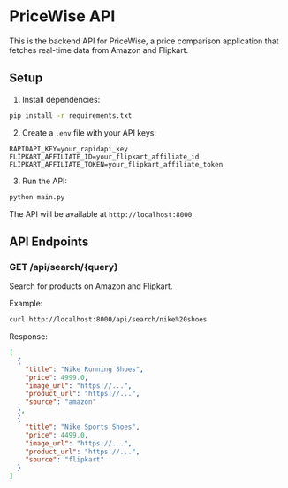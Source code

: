 # PriceWise API

This is the backend API for PriceWise, a price comparison application that fetches real-time data from Amazon and Flipkart.

## Setup

1. Install dependencies:
```bash
pip install -r requirements.txt
```

2. Create a `.env` file with your API keys:
```env
RAPIDAPI_KEY=your_rapidapi_key
FLIPKART_AFFILIATE_ID=your_flipkart_affiliate_id
FLIPKART_AFFILIATE_TOKEN=your_flipkart_affiliate_token
```

3. Run the API:
```bash
python main.py
```

The API will be available at `http://localhost:8000`.

## API Endpoints

### GET /api/search/{query}
Search for products on Amazon and Flipkart.

Example:
```bash
curl http://localhost:8000/api/search/nike%20shoes
```

Response:
```json
[
  {
    "title": "Nike Running Shoes",
    "price": 4999.0,
    "image_url": "https://...",
    "product_url": "https://...",
    "source": "amazon"
  },
  {
    "title": "Nike Sports Shoes",
    "price": 4499.0,
    "image_url": "https://...",
    "product_url": "https://...",
    "source": "flipkart"
  }
]
```
